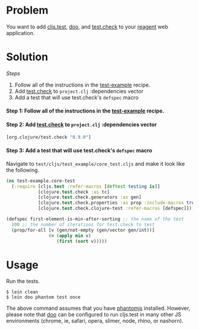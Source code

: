 # Problem

You want to add [cljs.test](https://github.com/clojure/clojurescript/blob/master/src/main/cljs/cljs/test.cljs), [doo](https://github.com/bensu/doo), and [test.check](https://github.com/clojure/test.check) to your [reagent](https://github.com/reagent-project/reagent) web application.

# Solution

*Steps*

1. Follow all of the instructions in the [test-example](https://github.com/ichisemasashi/reagent-cookbook/tree/master/recipes/test-example) recipe.
2. Add [test.check](https://github.com/clojure/test.check) to `project.clj` :dependencies vector
3. Add a test that will use test.check's `defspec` macro

#### Step 1: Follow all of the instructions in the [test-example](https://github.com/ichisemasashi/reagent-cookbook/tree/master/recipes/test-example) recipe.

#### Step 2: Add [test.check](https://github.com/clojure/test.check) to `project.clj` :dependencies vector

```clojure
[org.clojure/test.check "0.9.0"]
```

#### Step 3: Add a test that will use test.check's `defspec` macro

Navigate to `test/cljs/test_example/core_test.cljs` and make it look like the following.

```clojure
(ns test-example.core-test
  (:require [cljs.test :refer-macros [deftest testing is]]
            [clojure.test.check :as tc]
            [clojure.test.check.generators :as gen]
            [clojure.test.check.properties :as prop :include-macros true]
            [clojure.test.check.clojure-test :refer-macros [defspec]]))

(defspec first-element-is-min-after-sorting ;; the name of the test
  100 ;; the number of iterations for test.check to test
  (prop/for-all [v (gen/not-empty (gen/vector gen/int))]
                (= (apply min v)
                   (first (sort v)))))
```

# Usage

Run the tests.

```
$ lein clean
$ lein doo phantom test once
```

The above command assumes that you have [phantomjs](https://www.npmjs.com/package/phantomjs) installed. However, please note that [doo](https://github.com/bensu/doo) can be configured to run cljs.test in many other JS environments (chrome, ie, safari, opera, slimer, node, rhino, or nashorn). 
